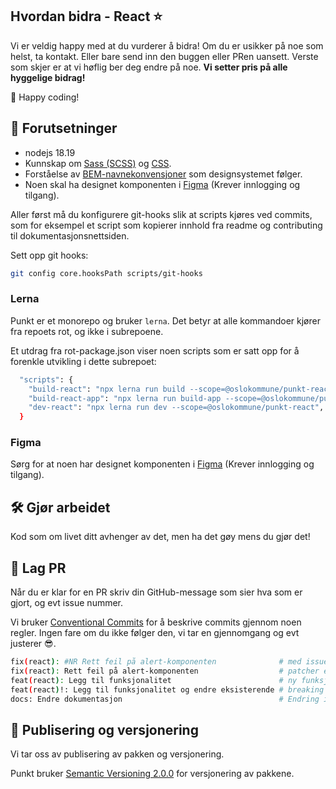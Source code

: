 ## Hvordan bidra - React ⭐

Vi er veldig happy med at du vurderer å bidra! Om du er usikker på noe som helst,
ta kontakt. Eller bare send inn den buggen eller PRen uansett. Verste som skjer
er at vi høflig ber deg endre på noe. **Vi setter pris på alle hyggelige bidrag!**

👋 Happy coding!

## 📝 Forutsetninger

- nodejs 18.19
- Kunnskap om [Sass (SCSS)](https://sass-lang.com/) og [CSS](https://developer.mozilla.org/en-US/docs/Web/CSS).
- Forståelse av [BEM-navnekonvensjoner](http://getbem.com/) som designsystemet følger.
- Noen skal ha designet komponenten i [Figma](https://www.figma.com/file/Eej5jm3jIUjeMfzLE0aOTB/Punkt---Origo-designsystem?node-id=0%3A1&t=VDbEaltk80wYiYn3-0) (Krever innlogging og tilgang).

Aller først må du konfigurere git-hooks slik at scripts kjøres ved commits, som for eksempel et script som kopierer innhold fra readme og contributing til dokumentasjonsnettsiden.

Sett opp git hooks:

```sh
git config core.hooksPath scripts/git-hooks
```

### Lerna

Punkt er et monorepo og bruker `lerna`. Det betyr at alle kommandoer kjører
fra repoets rot, og ikke i subrepoene.

Et utdrag fra rot-package.json viser noen scripts som er satt opp for å forenkle
utvikling i dette subrepoet:

```sh
  "scripts": {
    "build-react": "npx lerna run build --scope=@oslokommune/punkt-react",
    "build-react-app": "npx lerna run build-app --scope=@oslokommune/punkt-react",
    "dev-react": "npx lerna run dev --scope=@oslokommune/punkt-react",
  }
```

### Figma

Sørg for at noen har designet komponenten i [Figma](https://www.figma.com/file/Eej5jm3jIUjeMfzLE0aOTB/Punkt---Origo-designsystem?node-id=0%3A1&t=VDbEaltk80wYiYn3-0)
(Krever innlogging og tilgang).

## 🛠️ Gjør arbeidet

Kod som om livet ditt avhenger av det, men ha det gøy mens du gjør det!

## 🤝 Lag PR

Når du er klar for en PR skriv din GitHub-message som sier hva som er gjort, og evt issue nummer.

Vi bruker [Conventional Commits](https://www.conventionalcommits.org/) for å beskrive commits gjennom
noen regler. Ingen fare om du ikke følger den, vi tar en gjennomgang og evt justerer 😎.

```sh
fix(react): #NR Rett feil på alert-komponenten              # med issuenummer
fix(react): Rett feil på alert-komponenten                  # patcher en bug i koden (patch i Semantic Versioning)
feat(react): Legg til funksjonalitet                        # ny funksjonalitet i koden (minor i Semantic Versioning)
feat(react)!: Legg til funksjonalitet og endre eksisterende # breaking change i koden (major i Semantic Versioning)
docs: Endre dokumentasjon                                   # Endring i dokumentasjon
```

## 🔢 Publisering og versjonering

Vi tar oss av publisering av pakken og versjonering.

Punkt bruker [Semantic Versioning 2.0.0](https://semver.org/spec/v2.0.0.html) for versjonering av pakkene.
